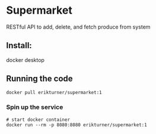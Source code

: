 # Supermarket

RESTful API to add, delete, and fetch produce from system

## Install:

docker desktop

## Running the code
```
docker pull erikturner/supermarket:1
```

### Spin up the service

```
# start docker container 
docker run --rm -p 8080:8080 erikturner/supermarket:1
```
